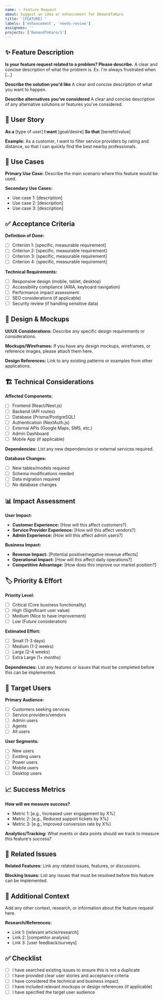```yaml
---
name: ✨ Feature Request
about: Suggest an idea or enhancement for DemandToKaro
title: '[FEATURE] '
labels: ['enhancement', 'needs-review']
assignees: ''
projects: ['DemandToKaro/1']
---
```


## ✨ Feature Description
**Is your feature request related to a problem? Please describe.**
A clear and concise description of what the problem is. Ex. I'm always frustrated when [...]

**Describe the solution you'd like**
A clear and concise description of what you want to happen.

**Describe alternatives you've considered**
A clear and concise description of any alternative solutions or features you've considered.

## 👥 User Story
**As a** [type of user]
**I want** [goal/desire]
**So that** [benefit/value]

**Example:**
As a customer, I want to filter service providers by rating and distance, so that I can quickly find the best nearby professionals.

## 🎯 Use Cases
**Primary Use Case:**
Describe the main scenario where this feature would be used.

**Secondary Use Cases:**
- Use case 1: [description]
- Use case 2: [description]
- Use case 3: [description]

## ✅ Acceptance Criteria
**Definition of Done:**
- [ ] Criterion 1: [specific, measurable requirement]
- [ ] Criterion 2: [specific, measurable requirement]
- [ ] Criterion 3: [specific, measurable requirement]
- [ ] Criterion 4: [specific, measurable requirement]

**Technical Requirements:**
- [ ] Responsive design (mobile, tablet, desktop)
- [ ] Accessibility compliance (ARIA, keyboard navigation)
- [ ] Performance impact assessment
- [ ] SEO considerations (if applicable)
- [ ] Security review (if handling sensitive data)

## 🎨 Design & Mockups
**UI/UX Considerations:**
Describe any specific design requirements or considerations.

**Mockups/Wireframes:**
If you have any design mockups, wireframes, or reference images, please attach them here.

**Design References:**
Link to any existing patterns or examples from other applications.

## 🏗️ Technical Considerations
**Affected Components:**
- [ ] Frontend (React/Next.js)
- [ ] Backend (API routes)
- [ ] Database (Prisma/PostgreSQL)
- [ ] Authentication (NextAuth.js)
- [ ] External APIs (Google Maps, SMS, etc.)
- [ ] Admin Dashboard
- [ ] Mobile App (if applicable)

**Dependencies:**
List any new dependencies or external services required.

**Database Changes:**
- [ ] New tables/models required
- [ ] Schema modifications needed
- [ ] Data migration required
- [ ] No database changes

## 📊 Impact Assessment
**User Impact:**
- **Customer Experience:** [How will this affect customers?]
- **Service Provider Experience:** [How will this affect vendors?]
- **Admin Experience:** [How will this affect admin users?]

**Business Impact:**
- **Revenue Impact:** [Potential positive/negative revenue effects]
- **Operational Impact:** [How will this affect daily operations?]
- **Competitive Advantage:** [How does this improve our market position?]

## 🏷️ Priority & Effort
**Priority Level:**
- [ ] Critical (Core business functionality)
- [ ] High (Significant user value)
- [ ] Medium (Nice to have improvement)
- [ ] Low (Future consideration)

**Estimated Effort:**
- [ ] Small (1-3 days)
- [ ] Medium (1-2 weeks)
- [ ] Large (2-4 weeks)
- [ ] Extra Large (1+ months)

**Dependencies:**
List any features or issues that must be completed before this can be implemented.

## 🎯 Target Users
**Primary Audience:**
- [ ] Customers seeking services
- [ ] Service providers/vendors
- [ ] Admin users
- [ ] Agents
- [ ] All users

**User Segments:**
- [ ] New users
- [ ] Existing users
- [ ] Power users
- [ ] Mobile users
- [ ] Desktop users

## 📈 Success Metrics
**How will we measure success?**
- Metric 1: [e.g., Increased user engagement by X%]
- Metric 2: [e.g., Reduced support tickets by X%]
- Metric 3: [e.g., Improved conversion rate by X%]

**Analytics/Tracking:**
What events or data points should we track to measure this feature's success?

## 🔗 Related Issues
**Related Features:**
Link any related issues, features, or discussions.

**Blocking Issues:**
List any issues that must be resolved before this feature can be implemented.

## 📝 Additional Context
Add any other context, research, or information about the feature request here.

**Research/References:**
- Link 1: [relevant article/research]
- Link 2: [competitor analysis]
- Link 3: [user feedback/surveys]

## ✅ Checklist
- [ ] I have searched existing issues to ensure this is not a duplicate
- [ ] I have provided clear user stories and acceptance criteria
- [ ] I have considered the technical and business impact
- [ ] I have included relevant mockups or design references (if applicable)
- [ ] I have specified the target user audience
